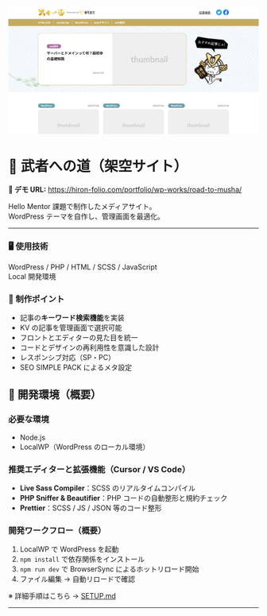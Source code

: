 ![サイトサムネイル](./img/readme-thumb.png)

# 🌿 武者への道（架空サイト）

**🔗 デモ URL:** https://hiron-folio.com/portfolio/wp-works/road-to-musha/

Hello Mentor 課題で制作したメディアサイト。  
WordPress テーマを自作し、管理画面を最適化。

---

### 🖥 使用技術

WordPress / PHP / HTML / SCSS / JavaScript  
Local 開発環境

### 🚀 制作ポイント

- 記事の**キーワード検索機能**を実装
- KV の記事を管理画面で選択可能
- フロントとエディターの見た目を統一
- コードとデザインの再利用性を意識した設計
- レスポンシブ対応（SP・PC）
- SEO SIMPLE PACK によるメタ設定

## 🧭 開発環境（概要）

### 必要な環境

- Node.js
- LocalWP（WordPress のローカル環境）

### 推奨エディターと拡張機能（Cursor / VS Code）

- **Live Sass Compiler**：SCSS のリアルタイムコンパイル
- **PHP Sniffer & Beautifier**：PHP コードの自動整形と規約チェック
- **Prettier**：SCSS / JS / JSON 等のコード整形

### 開発ワークフロー（概要）

1. LocalWP で WordPress を起動
2. `npm install` で依存関係をインストール
3. `npm run dev` で BrowserSync によるホットリロード開始
4. ファイル編集 → 自動リロードで確認

※ 詳細手順はこちら → [SETUP.md](./SETUP.md)

---
